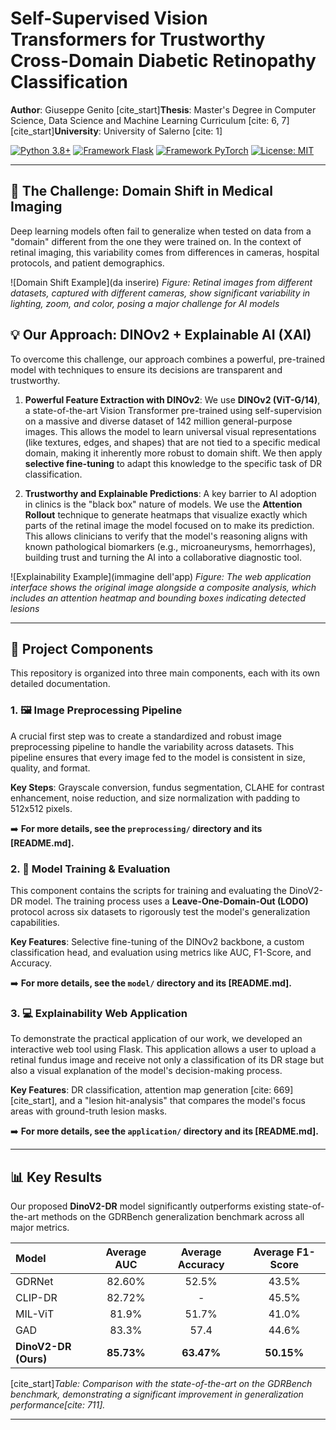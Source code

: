 # Self-Supervised Vision Transformers for Trustworthy Cross-Domain Diabetic Retinopathy Classification

**Author**: Giuseppe Genito
[cite_start]**Thesis**: Master's Degree in Computer Science, Data Science and Machine Learning Curriculum [cite: 6, 7]
[cite_start]**University**: University of Salerno [cite: 1]

[![Python 3.8+](https://img.shields.io/badge/python-3.8+-blue.svg)](https://www.python.org/downloads/release/python-380/)
[![Framework Flask](https://img.shields.io/badge/Framework-Flask-blue.svg)](https://flask.palletsprojects.com/)
[![Framework PyTorch](https://img.shields.io/badge/Framework-PyTorch-orange.svg)](https://pytorch.org/)
[![License: MIT](https://img.shields.io/badge/License-MIT-yellow.svg)](https://opensource.org/licenses/MIT)

---

## 🎯 The Challenge: Domain Shift in Medical Imaging

Deep learning models often fail to generalize when tested on data from a "domain" different from the one they were trained on. In the context of retinal imaging, this variability comes from differences in cameras, hospital protocols, and patient demographics.

![Domain Shift Example](da inserire)
*Figure: Retinal images from different datasets, captured with different cameras, show significant variability in lighting, zoom, and color, posing a major challenge for AI models*

## 💡 Our Approach: DINOv2 + Explainable AI (XAI)

To overcome this challenge, our approach combines a powerful, pre-trained model with techniques to ensure its decisions are transparent and trustworthy.

1.  **Powerful Feature Extraction with DINOv2**: We use **DINOv2 (ViT-G/14)**, a state-of-the-art Vision Transformer pre-trained using self-supervision on a massive and diverse dataset of 142 million general-purpose images. This allows the model to learn universal visual representations (like textures, edges, and shapes) that are not tied to a specific medical domain, making it inherently more robust to domain shift. We then apply **selective fine-tuning** to adapt this knowledge to the specific task of DR classification.

2.  **Trustworthy and Explainable Predictions**: A key barrier to AI adoption in clinics is the "black box" nature of models. We use the **Attention Rollout** technique to generate heatmaps that visualize exactly which parts of the retinal image the model focused on to make its prediction. This allows clinicians to verify that the model's reasoning aligns with known pathological biomarkers (e.g., microaneurysms, hemorrhages), building trust and turning the AI into a collaborative diagnostic tool.

![Explainability Example](immagine dell'app)
*Figure: The web application interface shows the original image alongside a composite analysis, which includes an attention heatmap and bounding boxes indicating detected lesions*

---

## 🚀 Project Components

This repository is organized into three main components, each with its own detailed documentation.

### 1. 🖼️ Image Preprocessing Pipeline
A crucial first step was to create a standardized and robust image preprocessing pipeline to handle the variability across datasets. This pipeline ensures that every image fed to the model is consistent in size, quality, and format.

**Key Steps**: Grayscale conversion, fundus segmentation, CLAHE for contrast enhancement, noise reduction, and size normalization with padding to 512x512 pixels.

➡️ **For more details, see the `preprocessing/` directory and its [README.md].**

### 2. 🧠 Model Training & Evaluation
This component contains the scripts for training and evaluating the DinoV2-DR model. The training process uses a **Leave-One-Domain-Out (LODO)** protocol across six datasets to rigorously test the model's generalization capabilities.

**Key Features**: Selective fine-tuning of the DINOv2 backbone, a custom classification head, and evaluation using metrics like AUC, F1-Score, and Accuracy.

➡️ **For more details, see the `model/` directory and its [README.md].**

### 3. 💻 Explainability Web Application
To demonstrate the practical application of our work, we developed an interactive web tool using Flask. This application allows a user to upload a retinal fundus image and receive not only a classification of its DR stage but also a visual explanation of the model's decision-making process.

**Key Features**: DR classification, attention map generation [cite: 669][cite_start], and a "lesion hit-analysis" that compares the model's focus areas with ground-truth lesion masks.

➡️ **For more details, see the `application/` directory and its [README.md].**

---
## 📊 Key Results

Our proposed **DinoV2-DR** model significantly outperforms existing state-of-the-art methods on the GDRBench generalization benchmark across all major metrics.

| Model | Average AUC | Average Accuracy | Average F1-Score |
| :--- | :---: | :---: | :---: |
| GDRNet | 82.60% | 52.5% | 43.5% |
| CLIP-DR  | 82.72% | - | 45.5% |
| MIL-ViT  | 81.9% | 51.7% | 41.0% |
| GAD  | 83.3% | 57.4 | 44.6% |
| **DinoV2-DR (Ours)** | **85.73%** | **63.47%** | **50.15%** |

[cite_start]*Table: Comparison with the state-of-the-art on the GDRBench benchmark, demonstrating a significant improvement in generalization performance[cite: 711].*

---
